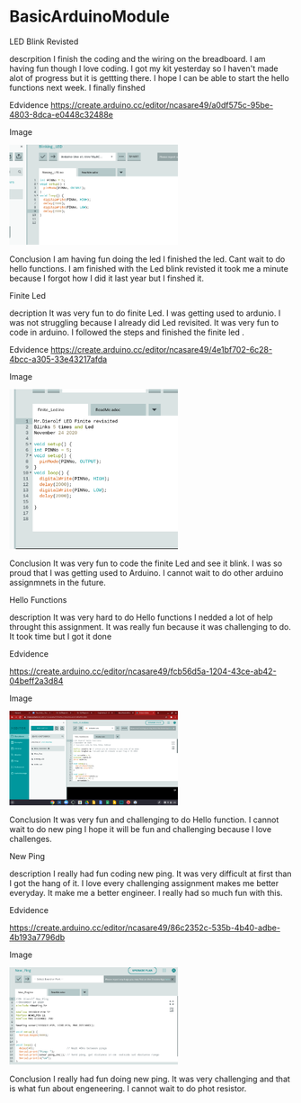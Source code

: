 # BasicArduinoModule


LED Blink Revisted


descrpition
I finish the coding and the wiring on the breadboard.  I am having fun though I love coding. I got my kit yesterday so I haven't made alot of progress but it is gettting there. I hope I can be able to start the hello functions next week. I finally finshed


Edvidence
https://create.arduino.cc/editor/ncasare49/a0df575c-95be-4803-8dca-e0448c32488e



Image

<img src="Ledblinkrevisited.png" width="300">





Conclusion
I am having fun doing the led I finished the led. Cant wait to do hello functions. I am finished with the Led blink revisted it took me a minute because I forgot how I did it last year but I finshed it.




Finite Led


decription
It was very fun to do finite Led. I was getting used to ardunio. I was not struggling because I already did Led revisited. It was very fun to code in arduino. I followed the steps and finished the finite led .



Edvidence
https://create.arduino.cc/editor/ncasare49/4e1bf702-6c28-4bcc-a305-33e43217afda


Image



<img src="Finite Led.png" width="300">




Conclusion
It was very fun to code the finite Led and see it blink. I was so proud that I was getting used to Arduino. I cannot wait to do other arduino assignmnets in the future.





Hello Functions



description
It was very hard to do Hello functions I nedded a lot of help throught this assignment. It was really fun because it was challenging to do. It took time but I got it done


Edvidence

https://create.arduino.cc/editor/ncasare49/fcb56d5a-1204-43ce-ab42-04beff2a3d84




Image

<img src="Hellofunctions.png" width="300">



Conclusion
It was very fun and challenging to do Hello function. I cannot wait to do new ping I hope it will be fun and challenging because I love challenges.

New Ping

description
I really had fun coding new ping. It was very difficult at first than I got the hang of it. I love every challenging assignment makes me better everyday. It make me a better engineer. I really had so much fun with this.




Edvidence

https://create.arduino.cc/editor/ncasare49/86c2352c-535b-4b40-adbe-4b193a7796db


Image

<img src="New ping.png" width="300">



Conclusion
I really had fun doing new ping. It was very challenging and that is what fun about engeneering. I cannot wait to do phot resistor.




